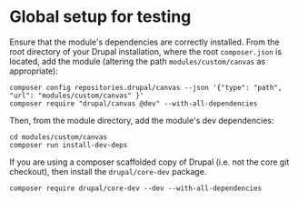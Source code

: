 # Global setup for testing

Ensure that the module's dependencies are correctly installed. From the
root directory of your Drupal installation, where the root `composer.json`
is located, add the module (altering the path `modules/custom/canvas`
as appropriate):

```shell
composer config repositories.drupal/canvas --json '{"type": "path", "url": "modules/custom/canvas" }'
composer require "drupal/canvas @dev" --with-all-dependencies
```

Then, from the module directory, add the module's dev dependencies:
```
cd modules/custom/canvas
composer run install-dev-deps
```

If you are using a composer scaffolded copy of Drupal (i.e. not the core git
checkout), then install the `drupal/core-dev` package.
```shell
composer require drupal/core-dev --dev --with-all-dependencies
```
